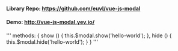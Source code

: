 
#### Library Repo: https://github.com/euvl/vue-js-modal
#### Demo: http://vue-js-modal.yev.io/

'''
methods: {
  show () {
    this.$modal.show('hello-world');
  },
  hide () {
    this.$modal.hide('hello-world');
  }
}
'''